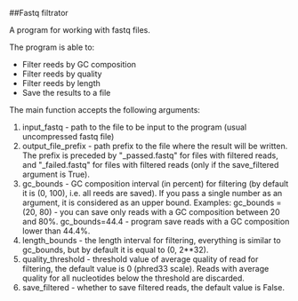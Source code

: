 ##Fastq filtrator

A program for working with fastq files.

The program is able to:

* Filter reeds by GC composition
* Filter reeds by quality
* Filter reeds by length
* Save the results to a file


The main function accepts the following arguments: 

1. input_fastq - path to the file to be input to the program (usual uncompressed fastq file)
2. output_file_prefix - path prefix to the file where the result will be written. The prefix is preceded by "_passed.fastq" for files with filtered reads, and "_failed.fastq" for files with filtered reads (only if the save_filtered argument is True).
3. gc_bounds - GC composition interval (in percent) for filtering (by default it is (0, 100), i.e. all reeds are saved). If you pass a single number as an argument, it is considered as an upper bound. Examples: gc_bounds = (20, 80) - you can save only reads with a GC composition between 20 and 80%. gc_bounds=44.4 - program save reads with a GC composition lower than 44.4%.
4. length_bounds - the length interval for filtering, everything is similar to gc_bounds, but by default it is equal to (0, 2**32).
5. quality_threshold - threshold value of average quality of read for filtering, the default value is 0 (phred33 scale). Reads with average quality for all nucleotides below the threshold are discarded.
6. save_filtered - whether to save filtered reads, the default value is False. 

